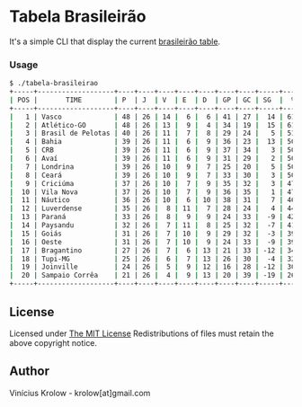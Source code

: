 # Tabela Brasileirão

It's a simple CLI that display the current [brasileirão table](http://globoesporte.globo.com/futebol/brasileirao-serie-a/).

### Usage

```bash
$ ./tabela-brasileirao
+-----+-------------------+----+----+----+----+----+----+----+-----+------+
| POS |       TIME        | P  | J  | V  | E  | D  | GP | GC | SG  |  %   |
+-----+-------------------+----+----+----+----+----+----+----+-----+------+
|   1 | Vasco             | 48 | 26 | 14 |  6 |  6 | 41 | 27 |  14 | 61.5 |
|   2 | Atlético-GO       | 48 | 26 | 13 |  9 |  4 | 34 | 19 |  15 | 61.5 |
|   3 | Brasil de Pelotas | 40 | 26 | 11 |  7 |  8 | 29 | 24 |   5 | 51.3 |
|   4 | Bahia             | 39 | 26 | 11 |  6 |  9 | 36 | 23 |  13 | 50.0 |
|   5 | CRB               | 39 | 26 | 11 |  6 |  9 | 37 | 34 |   3 | 50.0 |
|   6 | Avaí              | 39 | 26 | 11 |  6 |  9 | 31 | 29 |   2 | 50.0 |
|   7 | Londrina          | 39 | 26 | 10 |  9 |  7 | 25 | 20 |   5 | 50.0 |
|   8 | Ceará             | 39 | 26 | 10 |  9 |  7 | 33 | 30 |   3 | 50.0 |
|   9 | Criciúma          | 37 | 26 | 10 |  7 |  9 | 35 | 32 |   3 | 47.4 |
|  10 | Vila Nova         | 37 | 26 | 10 |  7 |  9 | 36 | 35 |   1 | 47.4 |
|  11 | Náutico           | 36 | 26 | 10 |  6 | 10 | 38 | 31 |   7 | 46.2 |
|  12 | Luverdense        | 35 | 26 |  8 | 11 |  7 | 28 | 24 |   4 | 44.9 |
|  13 | Paraná            | 33 | 26 |  8 |  9 |  9 | 24 | 33 |  -9 | 42.3 |
|  14 | Paysandu          | 32 | 26 |  7 | 11 |  8 | 25 | 32 |  -7 | 41.0 |
|  15 | Goiás             | 31 | 26 |  7 | 10 |  9 | 29 | 32 |  -3 | 39.7 |
|  16 | Oeste             | 31 | 26 |  7 | 10 |  9 | 24 | 33 |  -9 | 39.7 |
|  17 | Bragantino        | 27 | 26 |  7 |  6 | 13 | 21 | 33 | -12 | 34.6 |
|  18 | Tupi-MG           | 25 | 26 |  6 |  7 | 13 | 26 | 30 |  -4 | 32.1 |
|  19 | Joinville         | 24 | 26 |  5 |  9 | 12 | 16 | 28 | -12 | 30.8 |
|  20 | Sampaio Corrêa    | 21 | 26 |  4 |  9 | 13 | 20 | 39 | -19 | 26.9 |
+-----+-------------------+----+----+----+----+----+----+----+-----+------+
```

## License

Licensed under <a href="http://krolow.mit-license.org/">The MIT License</a>
Redistributions of files must retain the above copyright notice.

## Author

Vinícius Krolow - krolow[at]gmail.com
